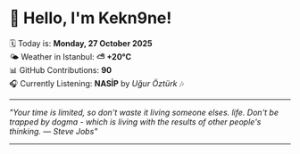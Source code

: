 # 👋 Hello, I'm Kekn9ne!

🗓️ Today is: **Monday, 27 October 2025**  
🌤️ Weather in Istanbul: **⛅️  +20°C**  
📊 GitHub Contributions: **90**  
🎧 Currently Listening: **NASİP** by *Uğur Öztürk* 🎶

---

_"Your time is limited, so don't waste it living someone elses. life. Don't be trapped by dogma - which is living with the results of other people's thinking. — *Steve Jobs*"_

---
